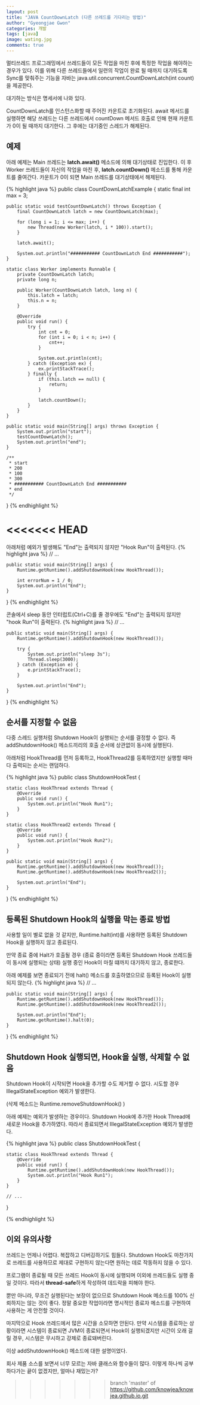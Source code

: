 ```yaml
---
layout: post
title: "JAVA CountDownLatch (다른 쓰레드를 기다리는 방법)"
author: "Gyeongjae Gwon"
categories: 개발
tags: [java]
image: wating.jpg
comments: true
---
```



멀티쓰레드 프로그래밍에서 쓰레드들이 모든 작업을 마친 후에 특정한 작업을 해야하는 경우가 있다.
이를 위해 다른 쓰레드들에서 일련의 작업이 완료 될 때까지 대기하도록 Sync를 맞춰주는 기능을 자바는 java.util.concurrent.CountDownLatch(int count)을 제공한다.

대기하는 방식은 명세서에 나와 있다.

CountDownLatch를 인스턴스화할 때 주어진 카운트로 초기화된다. await 메서드를 실행하면 해당 쓰레드는 다른 쓰레드에서 countDown 메서드 호출로 인해 현재 카운트가 0이 될 때까지 대기한다. 그 후에는 대기중인 스레드가 해제된다.


## 예제

아래 예제는 Main 쓰레드는 **latch.await()** 메소드에 의해 대기상태로 진입한다. 이 후 Worker 쓰레드들이 자신의 작업을 마친 후, **latch.countDown()** 메소드를 통해 카운트를 줄여간다. 카운트가 0이 되면 Main 쓰레드를 대기상태에서 해제된다.

{% highlight java %}
public class CountDownLatchExample {
	static final int max = 3;

	public static void testCountDownLatch() throws Exception {
		final CountDownLatch latch = new CountDownLatch(max);

		for (long i = 1; i <= max; i++) {
			new Thread(new Worker(latch, i * 100)).start();
		}

		latch.await();

		System.out.println("########### CountDownLatch End ###########");
	}

	static class Worker implements Runnable {
		private CountDownLatch latch;
		private long n;

		public Worker(CountDownLatch latch, long n) {
			this.latch = latch;
			this.n = n;
		}

		@Override
		public void run() {
			try {
				int cnt = 0;
				for (int i = 0; i < n; i++) {
					cnt++;
				}

				System.out.println(cnt);
			} catch (Exception ex) {
				ex.printStackTrace();
			} finally {
				if (this.latch == null) {
					return;
				}

				latch.countDown();
			}
		}
	}

	public static void main(String[] args) throws Exception {
		System.out.println("start");
		testCountDownLatch();
		System.out.println("end");
	}

	/**
	 * start
	 * 200
	 * 100
	 * 300
	 * ########### CountDownLatch End ###########
	 * end
	 */
}
{% endhighlight %}

<<<<<<< HEAD
=======
아래처럼 예외가 발생해도 "End"는 출력되지 않지만 "Hook Run"이 출력된다.
{% highlight java %}
	// ...
	
	public static void main(String[] args) {
		Runtime.getRuntime().addShutdownHook(new HookThread());
		
		int errorNum = 1 / 0;
		System.out.println("End");
	}
}
{% endhighlight %}


콘솔에서 sleep 동안 인터럽트(Ctrl+C)를 줄 경우에도 "End"는 출력되지 않지만 "hook Run"이 출력된다.
{% highlight java %}
	// ...
	
	public static void main(String[] args) {
		Runtime.getRuntime().addShutdownHook(new HookThread());

		try {
			System.out.println("sleep 3s");
			Thread.sleep(3000);
		} catch (Exception e) {
			e.printStackTrace();
		}

		System.out.println("End");
	}
}
{% endhighlight %}

## 순서를 지정할 수 없음

다중 스레드 실행처럼 Shutdown Hook이 실행되는 순서를 결정할 수 없다.
즉 addShutdownHook() 메소드끼리의 호출 순서에 상관없이 동시에 실행된다.

아래처럼 HookThread를 먼저 등록하고, HookThread2를 등록하였지만
실행할 때마다 출력되는 순서는 랜덤하다.

{% highlight java %}
public class ShutdownHookTest {

	static class HookThread extends Thread {
		@Override
		public void run() {
			System.out.println("Hook Run1");
		}
	}

	static class HookThread2 extends Thread {
		@Override
		public void run() {
			System.out.println("Hook Run2");
		}
	}

	public static void main(String[] args) {
		Runtime.getRuntime().addShutdownHook(new HookThread());
		Runtime.getRuntime().addShutdownHook(new HookThread2());

		System.out.println("End");
	}
}
{% endhighlight %}


## 등록된 Shutdown Hook의 실행을 막는 종료 방법

사용할 일이 별로 없을 것 같지만, Runtime.halt(int)를 사용하면 등록된 Shutdown Hook을 실행하지 않고 종료된다.

만약 종료 중에 Halt가 호출될 경우 (종료 중이라면 등록된 Shutdown Hook 쓰레드들이 동시에 실행되는 상태) 실행 중인 Hook이 마칠 떄까지
대기하지 않고, 종료한다.

아래 예제를 보면 종료되기 전에 halt() 메소드를 호출하였으므로 등록된 Hook이 실행되지 않는다.
{% highlight java %}
	// ...
	
	public static void main(String[] args) {
		Runtime.getRuntime().addShutdownHook(new HookThread());
		Runtime.getRuntime().addShutdownHook(new HookThread2());

		System.out.println("End");
		Runtime.getRuntime().halt(0);
	}
}
{% endhighlight %}

## Shutdown Hook 실행되면, Hook을 실행, 삭제할 수 없음

Shutdown Hook이 시작되면 Hook을 추가할 수도 제거할 수 없다. 시도할 경우 IllegalStateException 예외가 발생한다.

(삭제 메소드는 Runtime.removeShutdownHook() )

아래 예제는 예외가 발생하는 경우이다. Shutdown Hook에 추가한 Hook Thread에 새로운 Hook을 추가하였다.
따라서 종료되면서 IllegalStateException 예외가 발생한다.

{% highlight java %}
public class ShutdownHookTest {

	static class HookThread extends Thread {
		@Override
		public void run() {
			Runtime.getRuntime().addShutdownHook(new HookThread());
			System.out.println("Hook Run1");
		}
	}
	
	// ...

}

{% endhighlight %}


## 이외 유의사항

쓰레드는 언제나 어렵다. 복잡하고 디버깅하기도 힘들다. 
Shutdown Hook도 마찬가지로 쓰레드를 사용하므로 제대로 구현하지 않는다면 원하는 데로 작동하지 않을 수 있다.

프로그램이 종료될 때 모든 쓰레드 Hook이 동시에 실행되며 이외에 쓰레드들도 실행 중일 것이다. 따라서 **thread-safe**하게 작성하여 데드락을 피해야 한다.

뿐만 아니라, 무조건 실행된다는 보장이 없으므로 Shutdown Hook 메소드를 100% 신뢰하지는 않는 것이 좋다.
정말 중요한 작업이라면 명시적인 종료자 메소드를 구현하여 사용하는 게 안전할 것이다.

마지막으로 Hook 쓰레드에서 많은 시간을 소모하면 안된다. 만약 시스템을 종료하는 상황이라면
시스템이 종료되면 JVM이 종료되면서 Hook이 실행되겠지만 시간이 오래 걸릴 경우, 시스템은 무시하고 강제로 종료돼버린다.



이상 addShutdownHook() 메소드에 대한 설명이었다.

회사 제품 소스를 보면서 너무 모르는 자바 클래스와 함수들이 많다. 이렇게 하나씩 공부하다가는 끝이 없겠지만, 얼마나 재밌는가?


>>>>>>> branch 'master' of https://github.com/knowjea/knowjea.github.io.git
